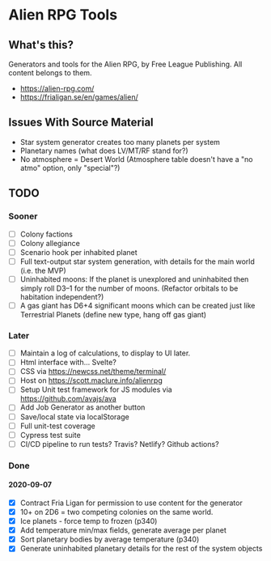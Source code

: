 # Alien RPG Tools

## What's this?

Generators and tools for the Alien RPG, by Free League Publishing. All content belongs to them.

* https://alien-rpg.com/
* https://frialigan.se/en/games/alien/

## Issues With Source Material

* Star system generator creates too many planets per system
* Planetary names (what does LV/MT/RF stand for?)
* No atmosphere = Desert World (Atmosphere table doesn't have a "no atmo" option, only "special"?)

## TODO

### Sooner

* [ ] Colony factions
* [ ] Colony allegiance
* [ ] Scenario hook per inhabited planet
* [ ] Full text-output star system generation, with details for the main world (i.e. the MVP)
* [ ] Uninhabited moons: If the planet is unexplored and uninhabited then simply roll D3–1 for the number of moons. (Refactor orbitals to be habitation independent?)
* [ ] A gas giant has D6+4 significant moons which can be created just like Terrestrial Planets (define new type, hang off gas giant)

### Later

* [ ] Maintain a log of calculations, to display to UI later.
* [ ] Html interface with... Svelte?
* [ ] CSS via https://newcss.net/theme/terminal/
* [ ] Host on https://scott.maclure.info/alienrpg
* [ ] Setup Unit test framework for JS modules via https://github.com/avajs/ava
* [ ] Add Job Generator as another button
* [ ] Save/local state via localStorage
* [ ] Full unit-test coverage
* [ ] Cypress test suite
* [ ] CI/CD pipeline to run tests? Travis? Netlify? Github actions?

### Done

#### 2020-09-07

* [x] Contract Fria Ligan for permission to use content for the generator
* [x] 10+ on 2D6 = two competing colonies on the same world.
* [x] Ice planets - force temp to frozen (p340)
* [x] Add temperature min/max fields, generate average per planet
* [x] Sort planetary bodies by average temperature (p340)
* [x] Generate uninhabited planetary details for the rest of the system objects
